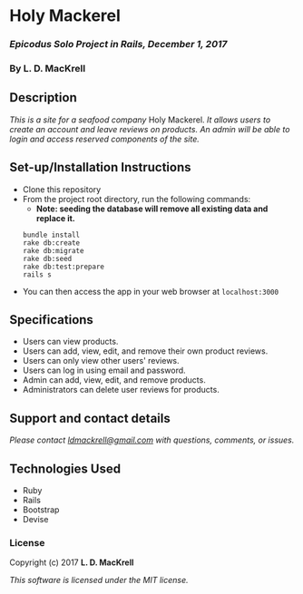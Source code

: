 # Holy Mackerel

### _Epicodus Solo Project in Rails, December 1, 2017_

### By L. D. MacKrell

## Description

_This is a site for a seafood company_ Holy Mackerel. _It allows users to create an account and leave reviews on products. An admin will be able to login and access reserved components of the site._

## Set-up/Installation Instructions

* Clone this repository
* From the project root directory, run the following commands:
  * **Note: seeding the database will remove all existing data and replace it.**
  ```
  bundle install
  rake db:create
  rake db:migrate
  rake db:seed
  rake db:test:prepare
  rails s
  ```
* You can then access the app in your web browser at ```localhost:3000```

## Specifications

* Users can view products.
* Users can add, view, edit, and remove their own product reviews.
* Users can only view other users' reviews.
* Users can log in using email and password.
* Admin can add, view, edit, and remove products.
* Administrators can delete user reviews for products.

## Support and contact details

_Please contact [ldmackrell@gmail.com](mailto:ldmackrell@gmail.com) with questions, comments, or issues._

## Technologies Used

* Ruby
* Rails
* Bootstrap
* Devise

### License

Copyright (c) 2017 **L. D. MacKrell**

*This software is licensed under the MIT license.*
